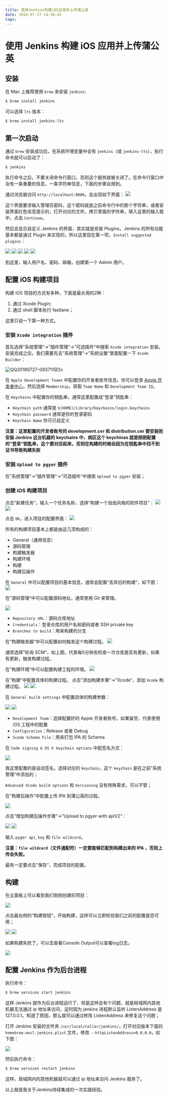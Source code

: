 ```yaml
---
title: 使用Jenkins构建iOS应用并上传蒲公英
date: 2018-07-27 14:36:45
tags:
---
```


# 使用 Jenkins 构建 iOS 应用并上传蒲公英

## 安装

在 Mac 上推荐使用 `brew` 来安装 `jenkins`:


```sh
$ brew install jenkins
```

可以选择 `lts` 版本：

```sh
$ brew install jenkins-lts
```

## 第一次启动

通过 `brew` 安装成功后，在系统环境变量中会有 `jenkins`（或 `jenkins-lts`），执行命令就可以启动了：

```sh
$ jenkins
```

执行命令之后，不要关闭命令行窗口，否则这个服务就被关闭了。在命令行窗口中会有一条重要的信息，一条字符串信息，下面的步骤会用到。

通过浏览器访问 `http://localhost:8080`，会出现如下界面：
![](http://oe0m44pef.bkt.clouddn.com/2018-07-27-15326539274571.png)

这个界面要求输入管理员密码，这个密码就是之前命令行中的那个字符串，或者安装界面红色信息提示的，打开对应的文件，拷贝里面的字符串，填入这里的输入框中，点击 `Continue`。

然后会显示自定义 Jenkins 的界面，其实就是安装 Plugins，Jenkins 的所有功能基本都是通过 Plugin 来实现的，所以这里现在第一项，`Install suggested plugins`：

![](http://oe0m44pef.bkt.clouddn.com/2018-07-27-15326546010952.jpg)
![](http://oe0m44pef.bkt.clouddn.com/2018-07-27-15326546219760.jpg)
![](http://oe0m44pef.bkt.clouddn.com/2018-07-27-15326546264089.jpg)
![](http://oe0m44pef.bkt.clouddn.com/2018-07-27-15326546499338.jpg)
![](http://oe0m44pef.bkt.clouddn.com/2018-07-27-15326546826845.jpg)

到这里，输入用户名、密码、邮箱，创建第一个 Admin 用户。

## 配置 iOS 构建项目

构建 iOS 项目的方式有多种，下面是最长用的2种：

1. 通过 Xcode Plugin;
2. 通过 shell 脚本执行 fastlane；

这里只说一下第一种方式。

### 安装 `Xcode integration` 插件

首先选择”系统管理“->”插件管理“->”可选插件“中搜索 `Xcode integration` 安装。
安装完成之后，我们需要先去”系统管理“->”系统设置“里面配置一下 `Xcode Builder`：

![QQ20180727-093711@2x](http://oe0m44pef.bkt.clouddn.com/2018-07-27-QQ20180727-093711@2x.png)

在 `Apple Development Teams` 中配置你的开发者账号信息。你可以登录 [Apple 开发者中心](https://developer.apple.com/account)，然后选择 `Membership`，获取 `Team Name` 和 `Development Team ID`。

在 `Keychains` 中配置你的钥匙串，通常这里配置成“登录”钥匙串：
* `Keychain path` 通常是 `$(HOME)/Library/Keychains/login.keychains`
* `Keychain password` 通常是你的登录密码
* `Keychain Name` 你可已自定义

**注意：这里配置的开发者账号的 development.cer 和 distribution.cer 要安装到安装 Jenkins 这台机器的 keychains 中，病区这个 keychinas 就是刚刚配置的”登录“钥匙串，这个要对应起来，否则在构建的时候会因为在钥匙串中找不到证书导致构建失败**

### 安装 `Upload to pgyer` 插件

在”系统管理“->”插件管理“->”可选插件“中搜索 `Upload to pgyer` 安装；

### 创建 iOS 构建项目

点击”新建任务“，输入一个任务名称，选择”构建一个自由风格的软件项目"：
![](http://oe0m44pef.bkt.clouddn.com/2018-07-27-15326566521137.jpg)
![](http://oe0m44pef.bkt.clouddn.com/2018-07-27-15326566641292.jpg)

点击 `OK`，进入项目的配置界面：
![](http://oe0m44pef.bkt.clouddn.com/2018-07-27-15326608381287.jpg)

所有的构建项目基本上都是由这几项构成的：

- General（通用信息）
- 源码管理
- 构建触发器
- 构建环境
- 构建
- 构建后操作

在 `General` 中可以配置项目的基本信息，通常会配置”丢弃旧的构建“，如下图：
![](http://oe0m44pef.bkt.clouddn.com/2018-07-27-15326613438610.jpg)


在”源码管理“中可以配置源码地址，通常使用 Git 来管理。

![](http://oe0m44pef.bkt.clouddn.com/2018-07-27-15326615267864.jpg)

- `Repository URL`：源码仓库地址
- `Credentials`：登录仓库的用户名和密码或者 SSH private key
- `Branches to build`：用来构建的分支

在”构建触发器“中可以配置如何触发这个构建过程。
![](http://oe0m44pef.bkt.clouddn.com/2018-07-27-15326617635924.jpg)

通常选择”轮询 SCM“，如上图，代表每5分钟去检查一次仓库是否有更新，如果有更新，触发构建过程。

在”构建环境“中可以配置构建工程的环境。
![](http://oe0m44pef.bkt.clouddn.com/2018-07-27-15326620001847.jpg)

在”构建“中配置具体的构建过程。
点击”添加构建步骤“->”Xcode“，添加 `Xcode` 构建过程。
![](http://oe0m44pef.bkt.clouddn.com/2018-07-27-15326621055206.jpg)
![](http://oe0m44pef.bkt.clouddn.com/2018-07-27-15326621669132.jpg)

在 `General build settings` 中配置具体的构建参数：

![](http://oe0m44pef.bkt.clouddn.com/2018-07-27-15326624614150.jpg)
![](http://oe0m44pef.bkt.clouddn.com/2018-07-27-15326626076461.jpg)


- `Development Team`：选择配置好的 Apple 开发者账号，如果留空，代表使用 iOS 工程中的配置
- `Configuration`：Release 或者 Debug
- `Scode Schema File`：用来打包 IPA 的 Schema

在 `Code signing & OS X keychain options` 中配签名方式：

![](http://oe0m44pef.bkt.clouddn.com/2018-07-27-15326626704555.jpg)

我这里配置的是自动签名，选择对应的 `keychain`，这个 `keychain` 是在之前”系统管理“中添加的；

`Advanced Xcode build options` 和 `Versioning` 没有特殊需求，可以不管；


在”构建后操作“中配置上传 IPA 到蒲公英的过程。

![](http://oe0m44pef.bkt.clouddn.com/2018-07-27-15326632311292.jpg)

点击”增加构建后操作步骤“->”Upload to pgyer with apiV2“：

![](http://oe0m44pef.bkt.clouddn.com/2018-07-27-15326632178098.jpg)
![](http://oe0m44pef.bkt.clouddn.com/2018-07-27-15326633020725.jpg)

输入 `pyger api_key` 和 `file wildcard`。

**注意：`file wildcard`（文件通配符）一定要能够匹配到构建出来的 IPA ，否则上传会失败。**

最有一定要点击”保存“，完成项目的配置。

## 构建

在主面板上可以看到我们刚刚创建的项目：

![](http://oe0m44pef.bkt.clouddn.com/2018-07-27-15326636650942.jpg)

点击最右侧的”构建按钮“，开始构建，这样可以立即检验我们之前的配置是否可用；

![](http://oe0m44pef.bkt.clouddn.com/2018-07-27-15326637535445.jpg)
![](http://oe0m44pef.bkt.clouddn.com/2018-07-27-15326638019874.jpg)


如果构建失败了，可以去查看Console Output可以查看log日志。

![](http://oe0m44pef.bkt.clouddn.com/2018-07-27-15326691235578.png)


## 配置 Jenkins 作为后台进程

执行命令：

```sh
$ brew services start jenkins
```

这样 Jenkins 就作为后台进程运行了，但是这样会有个问题，就是局域网内其他机器无法通过 ip 地址来访问，这时因为 jenkins 进程默认监听 ListenAddress 是 127.0.0.1。知道了原因，那么就可以通过修改 ListenAddress 来修复这个问题；

打开 Jenkins 安装的文件夹 `/usr/local/Cellar/jenkins/`，打开对应版本下面的 `homebrew.mxcl.jenkins.plist` 文件，修改 `--httpListenAddress=0.0.0.0`，如下图：

![](http://oe0m44pef.bkt.clouddn.com/2018-07-27-15326698393440.jpg)

然后执行命令：

```sh
$ brew services restart jenkins
```

这样，局域网内的其他机器就可以通过 ip 地址来访问 Jenkins 服务了。

以上就是我关于Jenkins持续集成的一次实践经验。
